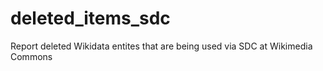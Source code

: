 # deleted_items_sdc
Report deleted Wikidata entites that are being used via SDC at Wikimedia Commons
